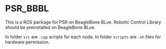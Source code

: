 # PSR_BBBL

This is a ROS package for PSR on BeagleBone BLue. Robotic Control Library should be preinstalled on BeagleBone BLue.

In folder `src` are `.cpp` scripts for each node.  In folder `scripts` are `.sh` files for hardware permission.
